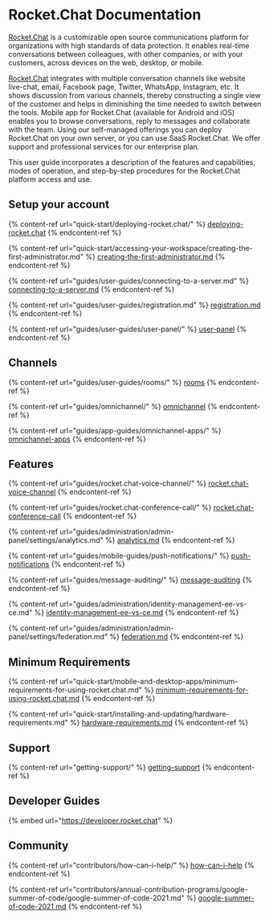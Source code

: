 # Rocket.Chat Documentation

[Rocket.Chat](https://rocket.chat) is a customizable open source communications platform for organizations with high standards of data protection. It enables real-time conversations between colleagues, with other companies, or with your customers, across devices on the web, desktop, or mobile.

[Rocket.Chat](https://rocket.chat) integrates with multiple conversation channels like website live-chat, email, Facebook page, Twitter, WhatsApp, Instagram, etc. It shows discussion from various channels, thereby constructing a single view of the customer and helps in diminishing the time needed to switch between the tools. Mobile app for Rocket.Chat (available for Android and iOS) enables you to browse conversations, reply to messages and collaborate with the team. Using our self-managed offerings you can deploy Rocket.Chat on your own server, or you can use SaaS Rocket.Chat. We offer support and professional services for our enterprise plan.&#x20;

This user guide incorporates a description of the features and capabilities, modes of operation, and step-by-step procedures for the Rocket.Chat platform access and use.

## Setup your account

{% content-ref url="quick-start/deploying-rocket.chat/" %}
[deploying-rocket.chat](quick-start/deploying-rocket.chat/)
{% endcontent-ref %}

{% content-ref url="quick-start/accessing-your-workspace/creating-the-first-administrator.md" %}
[creating-the-first-administrator.md](quick-start/accessing-your-workspace/creating-the-first-administrator.md)
{% endcontent-ref %}

{% content-ref url="guides/user-guides/connecting-to-a-server.md" %}
[connecting-to-a-server.md](guides/user-guides/connecting-to-a-server.md)
{% endcontent-ref %}

{% content-ref url="guides/user-guides/registration.md" %}
[registration.md](guides/user-guides/registration.md)
{% endcontent-ref %}

{% content-ref url="guides/user-guides/user-panel/" %}
[user-panel](guides/user-guides/user-panel/)
{% endcontent-ref %}

## Channels

{% content-ref url="guides/user-guides/rooms/" %}
[rooms](guides/user-guides/rooms/)
{% endcontent-ref %}

{% content-ref url="guides/omnichannel/" %}
[omnichannel](guides/omnichannel/)
{% endcontent-ref %}

{% content-ref url="guides/app-guides/omnichannel-apps/" %}
[omnichannel-apps](guides/app-guides/omnichannel-apps/)
{% endcontent-ref %}

## Features

{% content-ref url="guides/rocket.chat-voice-channel/" %}
[rocket.chat-voice-channel](guides/rocket.chat-voice-channel/)
{% endcontent-ref %}

{% content-ref url="guides/rocket.chat-conference-call/" %}
[rocket.chat-conference-call](guides/rocket.chat-conference-call/)
{% endcontent-ref %}

{% content-ref url="guides/administration/admin-panel/settings/analytics.md" %}
[analytics.md](guides/administration/admin-panel/settings/analytics.md)
{% endcontent-ref %}

{% content-ref url="guides/mobile-guides/push-notifications/" %}
[push-notifications](guides/mobile-guides/push-notifications/)
{% endcontent-ref %}

{% content-ref url="guides/message-auditing/" %}
[message-auditing](guides/message-auditing/)
{% endcontent-ref %}

{% content-ref url="guides/administration/identity-management-ee-vs-ce.md" %}
[identity-management-ee-vs-ce.md](guides/administration/identity-management-ee-vs-ce.md)
{% endcontent-ref %}

{% content-ref url="guides/administration/admin-panel/settings/federation.md" %}
[federation.md](guides/administration/admin-panel/settings/federation.md)
{% endcontent-ref %}

## Minimum Requirements

{% content-ref url="quick-start/mobile-and-desktop-apps/minimum-requirements-for-using-rocket.chat.md" %}
[minimum-requirements-for-using-rocket.chat.md](quick-start/mobile-and-desktop-apps/minimum-requirements-for-using-rocket.chat.md)
{% endcontent-ref %}

{% content-ref url="quick-start/installing-and-updating/hardware-requirements.md" %}
[hardware-requirements.md](quick-start/installing-and-updating/hardware-requirements.md)
{% endcontent-ref %}

## Support

{% content-ref url="getting-support/" %}
[getting-support](getting-support/)
{% endcontent-ref %}

## Developer Guides

{% embed url="https://developer.rocket.chat" %}

## Community

{% content-ref url="contributors/how-can-i-help/" %}
[how-can-i-help](contributors/how-can-i-help/)
{% endcontent-ref %}

{% content-ref url="contributors/annual-contribution-programs/google-summer-of-code/google-summer-of-code-2021.md" %}
[google-summer-of-code-2021.md](contributors/annual-contribution-programs/google-summer-of-code/google-summer-of-code-2021.md)
{% endcontent-ref %}
